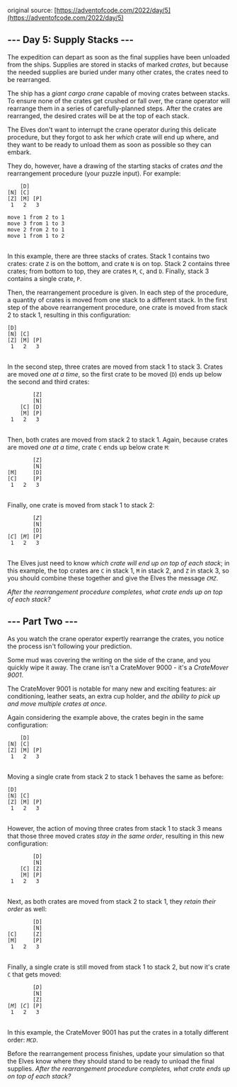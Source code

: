 original source: [https://adventofcode.com/2022/day/5](https://adventofcode.com/2022/day/5)
## --- Day 5: Supply Stacks ---
The expedition can depart as soon as the final supplies have been unloaded from the ships. Supplies are stored in stacks of marked <em>crates</em>, but because the needed supplies are buried under many other crates, the crates need to be rearranged.

The ship has a <em>giant cargo crane</em> capable of moving crates between stacks. To ensure none of the crates get crushed or fall over, the crane operator will rearrange them in a series of carefully-planned steps. After the crates are rearranged, the desired crates will be at the top of each stack.

The Elves don't want to interrupt the crane operator during this delicate procedure, but they forgot to ask her <em>which</em> crate will end up where, and they want to be ready to unload them as soon as possible so they can embark.

They do, however, have a drawing of the starting stacks of crates <em>and</em> the rearrangement procedure (your puzzle input). For example:

<pre>
<code>    [D]    
[N] [C]    
[Z] [M] [P]
 1   2   3 

move 1 from 2 to 1
move 3 from 1 to 3
move 2 from 2 to 1
move 1 from 1 to 2
</code>
</pre>

In this example, there are three stacks of crates. Stack 1 contains two crates: crate <code>Z</code> is on the bottom, and crate <code>N</code> is on top. Stack 2 contains three crates; from bottom to top, they are crates <code>M</code>, <code>C</code>, and <code>D</code>. Finally, stack 3 contains a single crate, <code>P</code>.

Then, the rearrangement procedure is given. In each step of the procedure, a quantity of crates is moved from one stack to a different stack. In the first step of the above rearrangement procedure, one crate is moved from stack 2 to stack 1, resulting in this configuration:

<pre>
<code>[D]        
[N] [C]    
[Z] [M] [P]
 1   2   3 
</code>
</pre>

In the second step, three crates are moved from stack 1 to stack 3. Crates are moved <em>one at a time</em>, so the first crate to be moved (<code>D</code>) ends up below the second and third crates:

<pre>
<code>        [Z]
        [N]
    [C] [D]
    [M] [P]
 1   2   3
</code>
</pre>

Then, both crates are moved from stack 2 to stack 1. Again, because crates are moved <em>one at a time</em>, crate <code>C</code> ends up below crate <code>M</code>:

<pre>
<code>        [Z]
        [N]
[M]     [D]
[C]     [P]
 1   2   3
</code>
</pre>

Finally, one crate is moved from stack 1 to stack 2:

<pre>
<code>        [<em>Z</em>]
        [N]
        [D]
[<em>C</em>] [<em>M</em>] [P]
 1   2   3
</code>
</pre>

The Elves just need to know <em>which crate will end up on top of each stack</em>; in this example, the top crates are <code>C</code> in stack 1, <code>M</code> in stack 2, and <code>Z</code> in stack 3, so you should combine these together and give the Elves the message <code><em>CMZ</em></code>.

<em>After the rearrangement procedure completes, what crate ends up on top of each stack?</em>


## --- Part Two ---
As you watch the crane operator expertly rearrange the crates, you notice the process isn't following your prediction.

Some mud was covering the writing on the side of the crane, and you quickly wipe it away. The crane isn't a CrateMover 9000 - it's a <em>CrateMover 9001</em>.

The CrateMover 9001 is notable for many new and exciting features: air conditioning, leather seats, an extra cup holder, and <em>the ability to pick up and move multiple crates at once</em>.

Again considering the example above, the crates begin in the same configuration:

<pre>
<code>    [D]    
[N] [C]    
[Z] [M] [P]
 1   2   3 
</code>
</pre>

Moving a single crate from stack 2 to stack 1 behaves the same as before:

<pre>
<code>[D]        
[N] [C]    
[Z] [M] [P]
 1   2   3 
</code>
</pre>

However, the action of moving three crates from stack 1 to stack 3 means that those three moved crates <em>stay in the same order</em>, resulting in this new configuration:

<pre>
<code>        [D]
        [N]
    [C] [Z]
    [M] [P]
 1   2   3
</code>
</pre>

Next, as both crates are moved from stack 2 to stack 1, they <em>retain their order</em> as well:

<pre>
<code>        [D]
        [N]
[C]     [Z]
[M]     [P]
 1   2   3
</code>
</pre>

Finally, a single crate is still moved from stack 1 to stack 2, but now it's crate <code>C</code> that gets moved:

<pre>
<code>        [<em>D</em>]
        [N]
        [Z]
[<em>M</em>] [<em>C</em>] [P]
 1   2   3
</code>
</pre>

In this example, the CrateMover 9001 has put the crates in a totally different order: <code><em>MCD</em></code>.

Before the rearrangement process finishes, update your simulation so that the Elves know where they should stand to be ready to unload the final supplies. <em>After the rearrangement procedure completes, what crate ends up on top of each stack?</em>

